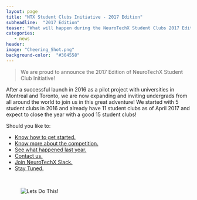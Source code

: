 ```yaml
---
layout: page
title: "NTX Student Clubs Initiative - 2017 Edition"
subheadline:  "2017 Edition"
teaser: "What will happen during the NeuroTechX Student Clubs 2017 Edition?"
categories:
   - news
header:
image: "Cheering_Shot.png"
background-color:  "#304558"
---
```


> We are proud to announce the 2017 Edition of NeuroTechX Student Club Initiative!

After a successful launch in 2016 as a pilot project with universities in Montreal and Toronto, we are now expanding and inviting undergrads from all around the world to join us in this great adventure! We started with 5 student clubs in 2016 and already have 11 student clubs as of April 2017 and expect to close the year with a good 15 student clubs!

Should you like to:

- <a href="{{ site.url }}{{ site.baseurl }}/get-started/">Know how to get started.<a>
- <a href="{{ site.url }}{{ site.baseurl }}/competition/">Know more about the competition.<a>
- <a href="https://medium.com/neurotechx/ntx-student-clubs-initiative-2fba98b0d082#.s2kll01k4">See what happened last year.<a>
- <a href="{{ site.url }}{{ site.baseurl }}/contact/">Contact us.<a>
- <a href="https://neurotechx.herokuapp.com/">Join NeuroTechX Slack.<a>
- <a href="http://eepurl.com/bEQDKX">Stay Tuned.<a>

<br />
<figure>
   <img src="{{ site.url }}{{ site.baseurl }}/images/LetsDoThis.jpg" alt="Lets Do This!" />
</figure>
